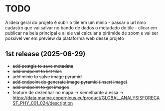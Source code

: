 # TODO
A ideia geral do projeto é subir o tile em um minio - passar o url nmo cadastro que vai salvar no bando de dados o metadado do tile - clicar em publicar na bela principal e ai ele vai calcular a pirâmide de zoom e vai ser possível ver em preview da plataforma web desse projeto

## 1st release (2025-06-29)
- <del>add postgis to save metadata</del>
- <del>add endpoint to list tiles</del>
- <del>add minio to salve image pyramid</del>
- <del>add endpoint do generate image pyramid (insert image)</del>
- <del>add endpoint to get images</del>
- feature de dezenhar no mapa -> semelhante a essa -> https://data.marine.copernicus.eu/product/GLOBAL_ANALYSISFORECAST_PHY_001_024/description


